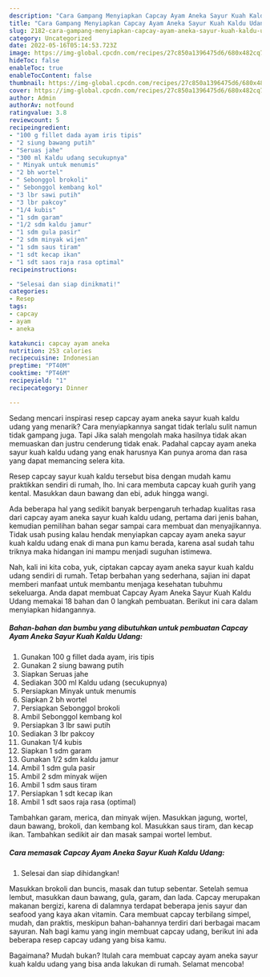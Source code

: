 ```yaml
---
description: "Cara Gampang Menyiapkan Capcay Ayam Aneka Sayur Kuah Kaldu UdangAnti Ribet"
title: "Cara Gampang Menyiapkan Capcay Ayam Aneka Sayur Kuah Kaldu UdangAnti Ribet"
slug: 2182-cara-gampang-menyiapkan-capcay-ayam-aneka-sayur-kuah-kaldu-udanganti-ribet
category: Uncategorized
date: 2022-05-16T05:14:53.723Z
image: https://img-global.cpcdn.com/recipes/27c850a1396475d6/680x482cq70/capcay-ayam-aneka-sayur-kuah-kaldu-udang-foto-resep-utama.jpg
hideToc: false
enableToc: true
enableTocContent: false
thumbnail: https://img-global.cpcdn.com/recipes/27c850a1396475d6/680x482cq70/capcay-ayam-aneka-sayur-kuah-kaldu-udang-foto-resep-utama.jpg
cover: https://img-global.cpcdn.com/recipes/27c850a1396475d6/680x482cq70/capcay-ayam-aneka-sayur-kuah-kaldu-udang-foto-resep-utama.jpg
author: Admin
authorAv: notfound
ratingvalue: 3.8
reviewcount: 5
recipeingredient:
- "100 g fillet dada ayam iris tipis"
- "2 siung bawang putih"
- "Seruas jahe"
- "300 ml Kaldu udang secukupnya"
- " Minyak untuk menumis"
- "2 bh wortel"
- " Sebonggol brokoli"
- " Sebonggol kembang kol"
- "3 lbr sawi putih"
- "3 lbr pakcoy"
- "1/4 kubis"
- "1 sdm garam"
- "1/2 sdm kaldu jamur"
- "1 sdm gula pasir"
- "2 sdm minyak wijen"
- "1 sdm saus tiram"
- "1 sdt kecap ikan"
- "1 sdt saos raja rasa optimal"
recipeinstructions:

- "Selesai dan siap dinikmati!"
categories:
- Resep
tags:
- capcay
- ayam
- aneka

katakunci: capcay ayam aneka 
nutrition: 253 calories
recipecuisine: Indonesian
preptime: "PT40M"
cooktime: "PT46M"
recipeyield: "1"
recipecategory: Dinner

---
```



Sedang mencari inspirasi resep capcay ayam aneka sayur kuah kaldu udang yang menarik? Cara menyiapkannya sangat tidak terlalu sulit namun tidak gampang juga. Tapi Jika salah mengolah maka hasilnya tidak akan memuaskan dan justru cenderung tidak enak. Padahal capcay ayam aneka sayur kuah kaldu udang yang enak harusnya Kan punya aroma dan rasa yang dapat memancing selera kita.


Resep capcay sayur kuah kaldu tersebut bisa dengan mudah kamu praktikkan sendiri di rumah, lho. Ini cara membuta capcay kuah gurih yang kental. Masukkan daun bawang dan ebi, aduk hingga wangi.

Ada beberapa hal yang sedikit banyak berpengaruh terhadap kualitas rasa dari capcay ayam aneka sayur kuah kaldu udang, pertama dari jenis bahan, kemudian pemilihan bahan segar sampai cara membuat dan menyajikannya. Tidak usah pusing kalau hendak menyiapkan capcay ayam aneka sayur kuah kaldu udang enak di mana pun kamu berada, karena asal sudah tahu triknya maka hidangan ini mampu menjadi suguhan istimewa.


Nah, kali ini kita coba, yuk, ciptakan capcay ayam aneka sayur kuah kaldu udang sendiri di rumah. Tetap berbahan yang sederhana, sajian ini dapat memberi manfaat untuk membantu menjaga kesehatan tubuhmu sekeluarga. Anda dapat membuat Capcay Ayam Aneka Sayur Kuah Kaldu Udang memakai 18 bahan dan 0 langkah pembuatan. Berikut ini cara dalam menyiapkan hidangannya.

<!--inarticleads1-->

##### Bahan-bahan dan bumbu yang dibutuhkan untuk pembuatan Capcay Ayam Aneka Sayur Kuah Kaldu Udang:

1. Gunakan 100 g fillet dada ayam, iris tipis
1. Gunakan 2 siung bawang putih
1. Siapkan Seruas jahe
1. Sediakan 300 ml Kaldu udang (secukupnya)
1. Persiapkan  Minyak untuk menumis
1. Siapkan 2 bh wortel
1. Persiapkan  Sebonggol brokoli
1. Ambil  Sebonggol kembang kol
1. Persiapkan 3 lbr sawi putih
1. Sediakan 3 lbr pakcoy
1. Gunakan 1/4 kubis
1. Siapkan 1 sdm garam
1. Gunakan 1/2 sdm kaldu jamur
1. Ambil 1 sdm gula pasir
1. Ambil 2 sdm minyak wijen
1. Ambil 1 sdm saus tiram
1. Persiapkan 1 sdt kecap ikan
1. Ambil 1 sdt saos raja rasa (optimal)


Tambahkan garam, merica, dan minyak wijen. Masukkan jagung, wortel, daun bawang, brokoli, dan kembang kol. Masukkan saus tiram, dan kecap ikan. Tambahkan sedikit air dan masak sampai wortel lembut. 

<!--inarticleads2-->

##### Cara memasak Capcay Ayam Aneka Sayur Kuah Kaldu Udang:


1. Selesai dan siap dihidangkan!

Masukkan brokoli dan buncis, masak dan tutup sebentar. Setelah semua lembut, masukkan daun bawang, gula, garam, dan lada. Capcay merupakan makanan bergizi, karena di dalamnya terdapat beberapa jenis sayur dan seafood yang kaya akan vitamin. Cara membuat capcay terbilang simpel, mudah, dan praktis, meskipun bahan-bahannya terdiri dari berbagai macam sayuran. Nah bagi kamu yang ingin membuat capcay udang, berikut ini ada beberapa resep capcay udang yang bisa kamu. 

Bagaimana? Mudah bukan? Itulah cara membuat capcay ayam aneka sayur kuah kaldu udang yang bisa anda lakukan di rumah. Selamat mencoba!
